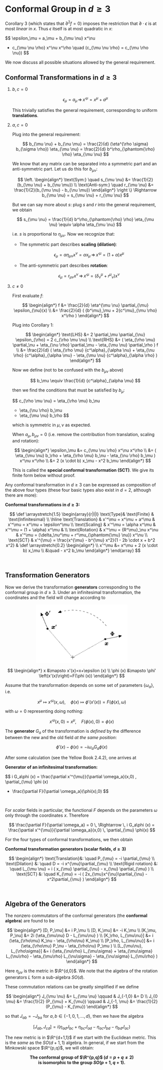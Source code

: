 # Conformal Group in $d \ge 3$

Corollary 3 (which states that $\partial^2 f = 0$) imposes the restriction that $\partial \cdot \epsilon$ is at most *linear* in $x$. Thus $\epsilon$ itself is at most quadratic in $x$:

$$
\epsilon_\mu = a_\mu + b_{\mu \nu} x^\nu
+ c_{\mu \nu \rho} x^\nu x^\rho 
\quad (c_{\mu \nu \rho} = c_{\mu \rho \nu})
$$

We now discuss all possible situations allowed by the general requirement.

## Conformal Transformations in $d \ge 3$

1. $b, c = 0$ 
    
    $$
    \epsilon_\mu = a_\mu 
    \, \Rightarrow \,
    x'^\mu = x^\mu + a^\mu
    $$
    
    This trivially satisfies the general requirement, corresponding to uniform **translations**.

2. $a, c = 0$
    
    Plug into the general requirement:
    
    $$
    b_{\mu \nu} + b_{\nu \mu} 
    = \frac{2}{d} (\eta^{\rho \sigma} b_{\sigma \rho})
    \eta_{\mu \nu}
    = \frac{2}{d} b^\rho_{\phantom{\rho} \rho}
    \eta_{\mu \nu}
    $$

    We know that any matrix can be separated into a symmetric part and an anti-symmetric part. Let us do this for $b_{\mu \nu}$:
    
    $$
    \left.
    \begin{align*}
        \text{Sym:} \quad s_{\mu \nu} 
        &= \frac{1}{2}(b_{\mu \nu} + b_{\nu \mu})
        \\
        \text{Anti-sym:} \quad r_{\mu \nu} 
        &= \frac{1}{2}(b_{\mu \nu} - b_{\nu \mu})
    \end{align*}
    \right \} \Rightarrow
    b_{\mu \nu} = s_{\mu \nu} + r_{\mu \nu}
    $$
    
    But we can say more about $s$: plug $s$ and $r$ into the general requirement, we obtain

    $$
    s_{\mu \nu} = \frac{1}{d} b^\rho_{\phantom{\rho} \rho}
    \eta_{\mu \nu} 
    \equiv \alpha \eta_{\mu \nu} 
    $$

    i.e. $s$ is proportional to $\eta_{\mu \nu}$. Now we recognize that:

    - The symmetric part describes **scaling (dilation)**:

        $$
        \epsilon_\mu = \alpha \eta_{\mu \nu} x^\nu
        = \alpha x_\mu
        \, \Rightarrow \,
        x'^\mu = (1 + \alpha) x^\mu
        $$

    - The anti-symmetric part describes **rotation**:

        $$
        \epsilon_\mu = r_{\mu \nu} x^\nu
        \, \Rightarrow \,
        x'^\mu = (\delta_\nu^\mu + {r^\mu}_{\nu}) x^\nu
        $$

3. $c \ne 0$
    
    First evaluate $f$:

    $$
    \begin{align*}
        f &= \frac{2}{d} 
        \eta^{\mu \nu} \partial_{\mu} \epsilon_{\nu}(x)
        \\
        &= \frac{2}{d} (
            {b^\mu}_\mu + 2{c^\mu}_{\mu \rho} x^\rho
        )
    \end{align*}
    $$

    Plug into Corollary 1:

    $$
    \begin{align*}
        \text{LHS}
        &= 2 \partial_\mu \partial_{\nu} \epsilon_{\rho}
        = 2 c_{\rho \mu \nu}
        \\
        \text{RHS}
        &= (
            \eta_{\rho \mu} \partial_\nu
            + \eta_{\nu \rho} \partial_\mu
            - \eta_{\mu \nu} \partial_\rho
        ) f
        \\
        &= \frac{2}{d} (
            \eta_{\rho \mu} {c^\alpha}_{\alpha \nu}
            + \eta_{\nu \rho} {c^\alpha}_{\alpha \mu}
            - \eta_{\mu \nu} {c^\alpha}_{\alpha \rho}
        )
    \end{align*}
    $$

    Now we define (not to be confused with the $b_{\mu \nu}$ above)

    $$
    b_\mu \equiv \frac{1}{d} {c^\alpha}_{\alpha \mu}
    $$

    then we find the conditions that must be satisfied by $b_\mu$:

    $$
    c_{\rho \mu \nu}
    = \eta_{\rho \mu} b_\nu
    + \eta_{\nu \rho} b_\mu
    - \eta_{\mu \nu} b_\rho
    $$

    which is symmetric in $\mu, \nu$ as expected. 

    When $a_\mu, b_{\mu\nu} = 0$ (i.e. remove the contribution from translation, scaling and rotation):

    $$
    \begin{align*}
        \epsilon_\mu &= c_{\mu \nu \rho} x^\nu x^\rho 
        \\
        &= (
            \eta_{\mu \nu} b_\rho
            + \eta_{\rho \mu} b_\nu
            - \eta_{\nu \rho} b_\mu
        ) x^\nu x^\rho 
        \\
        &= 2 (x \cdot b) x_\mu - x^2 b_\mu
    \end{align*}
    $$

    This is called the **special conformal transformation (SCT)**. We give its finite form below without proof.

Any conformal transformation in $d \ge 3$ can be expressed as composition of the above four types (these four basic types also exist in $d = 2$, although there are more):

<div class="result">

**Conformal transformations in $d \ge 3$:**

$$
\def \arraystretch{1.5}
\begin{array}{r|l|l}
    \text{Type}& \text{Finite} & \text{Infinitesimal}
    \\ \hline
    \text{Translation} &
    x'^\mu = x^\mu + a^\mu &
    x'^\mu = x^\mu + \epsilon^\mu
    \\
    \text{Scaling} &
    x'^\mu = \alpha x^\mu &
    x'^\mu = (1 + \alpha) x^\mu &
    \\
    \text{Rotation} &
    x'^\mu = {R^\mu}_\nu x^\nu &
    x'^\mu = (\delta_\nu^\mu + r^\mu_{\phantom{\mu} \nu}) x^\nu
    \\
    \text{SCT} & 
    x'^{\mu} = 
    \frac{x^{\mu} - b^{\mu} x^2}{1 - 2b \cdot x + b^2 x^2} &
    \def \arraystretch{0.2}
    \begin{align*}
        \\
        x'^\mu &= x^\mu + 2 (x \cdot b) x_\mu 
        \\ &\quad
        - x^2 b_\mu
    \end{align*}
\end{array}
$$

</div><br>

## Transformation Generators

Now we derive the transformation **generators** corresponding to the conformal group in $d\ge 3$. Under an infinitesimal transformation, the coordinates and the field will change according to

<center>
<img src="images/field_trans.png" width="300pt">
</center>

$$
\begin{align*}
    x &\mapsto x'(x)=x+\epsilon (x)
    \\
    \phi (x) &\mapsto \phi' \left(x'(x)\right)=F(\phi (x))
\end{align*}
$$

Assume that the transformation depends on some set of parameters $\left\{\omega_a\right\}$, i.e.

$$
x^{\mu} \mapsto x'^{\mu}(x,\omega),
\quad
\phi (x) \mapsto \phi' \left(x'(x)\right)=F(\phi (x),\omega)
$$

with $\omega =0$ representing doing nothing:

$$
x'^{\mu}(x,0)=x^{\mu}, 
\quad
F(\phi (x),0)=\phi (x)
$$

The **generator** $G_a$ of the transformation is *defined* by the difference between the new and the old field *at the same position*:

$$
\phi' (x)-\phi (x)=-i \omega_aG_a\phi (x)
$$

After some calculation (see the Yellow Book 2.4.2), one arrives at

<div class="result">

**Generator of an infinitesimal transformation:**

$$
i G_a\phi (x)
= \frac{\partial x'^{\mu}}{\partial \omega_a}(x,0)
\, \partial_{\mu} \phi (x)
- \frac{\partial F}{\partial \omega_a}(\phi(x),0)
$$

</div><br>

For *scalar* fields in particular, the functional $F$ depends on the parameters $\omega$ only through the coordinates $x$. Therefore

$$
\frac{\partial F}{\partial \omega_a} = 0
\, \Rightarrow \,
i G_a\phi (x)
= \frac{\partial x'^{\mu}}{\partial \omega_a}(x,0)
\, \partial_{\mu} \phi(x)
$$

For the four types of conformal transformations, we then obtain

<div class="result">

**Conformal transformation generators (scalar fields, $d\ge 3$)**

$$
\begin{align*}
    \text{Translation}&: \quad
    P_{\mu} = -i \partial_{\mu}
    \\
    \text{Dilation} &: \quad
    D = -i x^{\mu}\partial_{\mu}
    \\
    \text{Rigid rotation} &: \quad
    L_{\mu \nu} = i (
        x_{\mu} \partial_{\nu}
        - x_{\nu} \partial_{\mu}
    )
    \\
    \text{SCT} &: \quad
    K_{\mu} = -i (
        2x_{\mu}x^{\nu}\partial_{\nu}
        - x^2\partial_{\mu}
    )
\end{align*}
$$

</div><br>

## Algebra of the Generators

The nonzero commutators of the conformal generators (the **conformal algebra**) are found to be

$$
\begin{align*}
[D, P_\mu] &= i P_\mu \\
[D, K_\mu] &= -i K_\mu \\
[K_\mu, P_\nu] &= 2i (\eta_{\mu\nu} D - L_{\mu\nu} ) \\
[K_\rho, L_{\mu\nu}] &= i (\eta_{\rho\mu} K_\nu - \eta_{\rho\nu} K_\mu) \\
[P_\rho, L_{\mu\nu}] &= i (\eta_{\rho\mu} P_\nu - \eta_{\rho\nu} P_\mu ) \\
[L_{\mu\nu}, L_{\rho\sigma}] &= i (\eta_{\nu\rho} L_{\mu\sigma} + \eta_{\mu\sigma} L_{\nu\rho} - \eta_{\mu\rho} L_{\nu\sigma} - \eta_{\nu\sigma} L_{\mu\rho} )
\end{align*}
$$

Here $\eta_{\mu\nu}$ is the metric in $\R^{d,0}$. We note that the algebra of the rotation generators $L$ form a sub-algebra $SO(d)$. 

These commutation relations can be greatly simplified if we define

$$
\begin{align*}
    J_{\mu \nu} &= L_{\mu \nu}
    \qquad &
    J_{-1,0} &= D
    \\
    J_{0 \mu} &= \frac{1}{2} (P_{\mu} + K_{\mu})
    \qquad &
    J_{-1, \mu} &= \frac{1}{2} (P_{\mu} - K_{\mu})
\end{align*}
$$

so that $J_{a b} = -J_{b a}$ for $a, b \in \{-1,0,1, ...,d\}$, then we have the algebra

$$
[J_{a b},J_{c d}]
= i (
    \eta_{a d} J_{b c} + \eta_{b c} J_{a d}
    - \eta_{a c} J_{b d} - \eta_{b d} J_{a c}
)
$$

The new metric is in $\R^{d+1,1}$ if we start with the Euclidean metric. This is the *same* as the $SO(d+1, 1)$ algebra. In general, if we start from the Minkowski space $\R^{p,q}$, we will obtain:

<div class="result">
<center>

**The conformal group of $\R^{p,q}$ ($d \equiv p+q \ne 2$) <br> is isomorphic to the group $SO(p+1,q+1)$.**

</center>
</div><br>